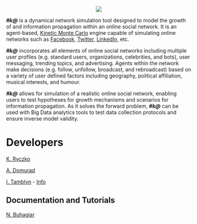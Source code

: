 <center>
<img src='../img/logo.svg'>
</center>

***#k@*** is a dynamical network simulation tool designed to model the growth of and information propagation within an online social network. It is an agent-based, [Kinetic Monte Carlo](https://en.wikipedia.org/wiki/Kinetic_Monte_Carlo) engine capable of simulating online networks such as [Facebook](https://www.facebook.com/), [Twitter](https://twitter.com/), [LinkedIn](https://www.linkedin.com/), etc.

***#k@*** incorporates all elements of online social networks including multiple user profiles (e.g. standard users, organizations, celebrities, and bots), user messaging, trending topics, and advertising. Agents within the network make decisions (e.g. follow, unfollow, broadcast, and rebroadcast) based on a variety of user defined factors including geography, political affiliation, musical interests, and humour.

***#k@*** allows for simulation of a realistic online social network, enabling users to test hypotheses for growth mechanisms and scenarios for information propagation. As it solves the forward problem, ***#k@*** can be used with Big Data analytics tools to test data collection protocols and ensure inverse model validity.

# **Developers**

[K. Ryczko](https://github.com/kryczko)

[A. Domurad](https://github.com/ludamad)

[I. Tamblyn](https://github.com/itamblyn) - [Info](http://faculty.uoit.ca/itamblyn/)

## **Documentation and Tutorials**

[N. Buhagiar](https://github.com/nbuhagiar)